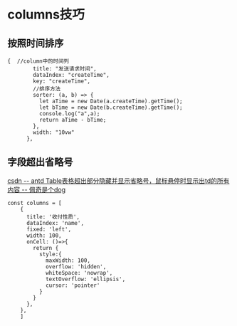 # columns技巧

## 按照时间排序

```JSX
{  //column中的时间列
        title: "发送请求时间",
        dataIndex: "createTime",
        key: "createTime",
        //排序方法
        sorter: (a, b) => { 
          let aTime = new Date(a.createTime).getTime();
          let bTime = new Date(b.createTime).getTime();
          console.log("a",a);
          return aTime - bTime;
        },
        width: "10vw"
      },

```

## 字段超出省略号
[csdn -- antd Table表格超出部分隐藏并显示省略号，鼠标悬停时显示出td的所有内容 -- 佩奇是个dog](https://blog.csdn.net/weixin_45738401/article/details/117257647)
```JSX
const columns = [
    {
      title: '收付性质',
      dataIndex: 'name',
      fixed: 'left',
      width: 100,
      onCell: ()=>{
        return {
          style:{
            maxWidth: 100,
            overflow: 'hidden',
            whiteSpace: 'nowrap',
            textOverflow: 'ellipsis',
            cursor: 'pointer'
          }
        }
      },
    },
    ]

```
